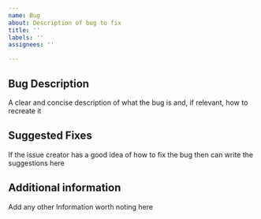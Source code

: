 ```yaml
---
name: Bug
about: Description of bug to fix
title: ''
labels: ''
assignees: ''

---
```


## Bug Description
A clear and concise description of what the bug is and, if relevant, how to recreate it

## Suggested Fixes 
If the issue creator has a good idea of how to fix the bug then can write the suggestions here

## Additional information
Add any other Information worth noting here
